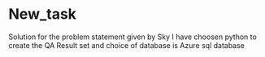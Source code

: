# New_task
Solution for the problem statement given by Sky
I have choosen python to create the QA Result set and choice of database is Azure sql database
